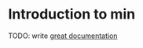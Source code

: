 # Introduction to min

TODO: write [great documentation](http://jacobian.org/writing/what-to-write/)
